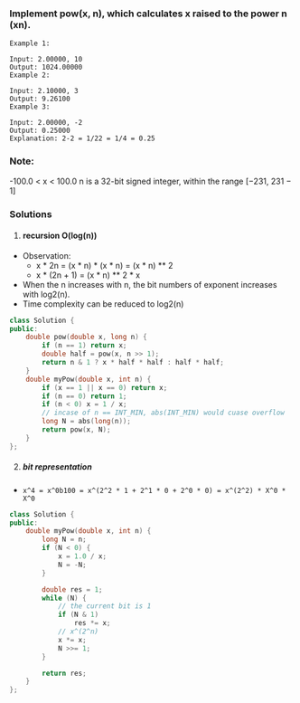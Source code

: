 ### Implement pow(x, n), which calculates x raised to the power n (xn).

```
Example 1:

Input: 2.00000, 10
Output: 1024.00000
Example 2:

Input: 2.10000, 3
Output: 9.26100
Example 3:

Input: 2.00000, -2
Output: 0.25000
Explanation: 2-2 = 1/22 = 1/4 = 0.25
```

### Note:

-100.0 < x < 100.0
n is a 32-bit signed integer, within the range [−231, 231 − 1]


### Solutions

1. #### recursion O(log(n))

- Observation: 
    - x * 2n = (x * n) * (x * n) = (x * n) ** 2
    - x * (2n + 1) = (x * n) ** 2 * x
- When the n increases with n, the bit numbers of exponent increases with log2(n).
- Time complexity can be reduced to log2(n)

```c++
class Solution {
public:
    double pow(double x, long n) {
        if (n == 1) return x;
        double half = pow(x, n >> 1);
        return n & 1 ? x * half * half : half * half;
    }
    double myPow(double x, int n) {
        if (x == 1 || x == 0) return x;
        if (n == 0) return 1;
        if (n < 0) x = 1 / x;
        // incase of n == INT_MIN, abs(INT_MIN) would cuase overflow
        long N = abs(long(n));
        return pow(x, N);
    }
};
```

2. ##### bit representation

- `x^4 = x^0b100 = x^(2^2 * 1 + 2^1 * 0 + 2^0 * 0) = x^(2^2) * X^0 * X^0`

```c++
class Solution {
public:
    double myPow(double x, int n) {
        long N = n;
        if (N < 0) {
            x = 1.0 / x;
            N = -N;
        }

        double res = 1;
        while (N) {
            // the current bit is 1
            if (N & 1)
                res *= x;
            // x^(2^n)
            x *= x;
            N >>= 1;
        }

        return res;
    }
};
```

